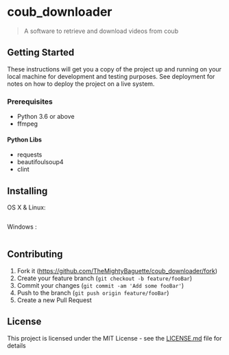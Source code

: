 # coub_downloader
> A software to retrieve and download videos from coub
## Getting Started
These instructions will get you a copy of the project up and running on your local machine for development and testing purposes. See deployment for notes on how to deploy the project on a live system.
### Prerequisites
- Python 3.6 or above
- ffmpeg
#### Python Libs
- requests
- beautifoulsoup4
- clint
## Installing
OS X & Linux:
```
```
Windows :
```
```

## Contributing

1. Fork it (<https://github.com/TheMightyBaguette/coub_downloader/fork>)
2. Create your feature branch (`git checkout -b feature/fooBar`)
3. Commit your changes (`git commit -am 'Add some fooBar'`)
4. Push to the branch (`git push origin feature/fooBar`)
5. Create a new Pull Request

## License

This project is licensed under the MIT License - see the [LICENSE.md](LICENSE.md) file for details
